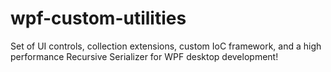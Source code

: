 # wpf-custom-utilities
Set of UI controls, collection extensions, custom IoC framework, and a high performance Recursive Serializer for WPF desktop development!
